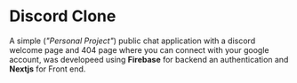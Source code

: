 # Discord Clone

A simple (_"Personal Project"_) public chat application with a discord welcome page and 404 page where you can connect with your google account, was developeed using **Firebase** for backend an authentication and **Nextjs** for Front end.
